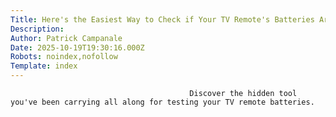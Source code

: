```yaml
---
Title: Here's the Easiest Way to Check if Your TV Remote's Batteries Are Dead
Description: 
Author: Patrick Campanale
Date: 2025-10-19T19:30:16.000Z
Robots: noindex,nofollow
Template: index
---
```


                                            Discover the hidden tool you've been carrying all along for testing your TV remote batteries.
                                        